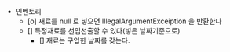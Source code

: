 - 인벤토리
  - [o] 재료를 null 로 넣으면 IllegalArgumentExceiption 을 반환한다
  - [] 특정재료를 선입선출할 수 있다(넣은 날짜기준으로)
    - [] 재료는 구입한 날짜를 갖는다.
